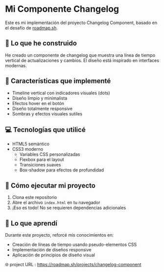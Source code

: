 # Mi Componente Changelog

Este es mi implementación del proyecto Changelog Component, basado en el desafío de [roadmap.sh](https://roadmap.sh/projects/changelog-component).

## 🎯 Lo que he construido

He creado un componente de changelog que muestra una línea de tiempo vertical de actualizaciones y cambios. El diseño está inspirado en interfaces modernas.

## 🎨 Características que implementé

- Timeline vertical con indicadores visuales (dots)
- Diseño limpio y minimalista
- Efectos hover en el botón
- Diseño totalmente responsive
- Sombras y efectos visuales sutiles

## 💻 Tecnologías que utilicé

- HTML5 semántico
- CSS3 moderno
  - Variables CSS personalizadas
  - Flexbox para el layout
  - Transiciones suaves
  - Box-shadow para efectos de profundidad

## 🚀 Cómo ejecutar mi proyecto

1. Clona este repositorio
2. Abre el archivo `index.html` en tu navegador
3. ¡Eso es todo! No se requieren dependencias adicionales

## 📝 Lo que aprendí

Durante este proyecto, reforcé mis conocimientos en:
- Creación de líneas de tiempo usando pseudo-elementos CSS
- Implementación de diseños responsive
- Aplicación de principios de diseño visual

🌐 project URL : https://roadmap.sh/projects/changelog-component
